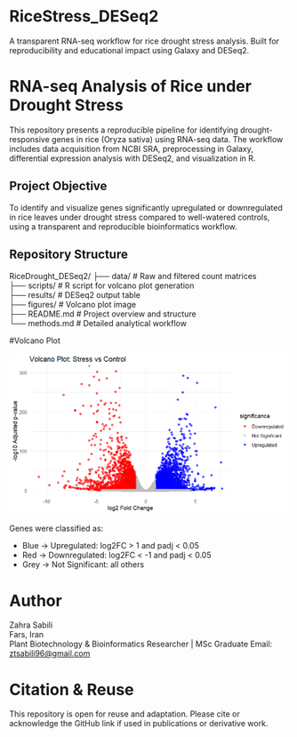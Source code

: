 # RiceStress_DESeq2
A transparent RNA-seq workflow for rice drought stress analysis. Built for reproducibility and educational impact using Galaxy and DESeq2.
# RNA-seq Analysis of Rice under Drought Stress
This repository presents a reproducible pipeline for identifying drought-responsive genes in rice (Oryza sativa) using RNA-seq data. The workflow includes data acquisition from NCBI SRA, preprocessing in Galaxy, differential expression analysis with DESeq2, and visualization in R.

## Project Objective
To identify and visualize genes significantly upregulated or downregulated in rice leaves under drought stress compared to well-watered controls, using a transparent and reproducible bioinformatics workflow.

## Repository Structure
RiceDrought_DESeq2/
├── data/         # Raw and filtered count matrices  
├── scripts/      # R script for volcano plot generation  
├── results/      # DESeq2 output table  
├── figures/      # Volcano plot image  
├── README.md     # Project overview and structure  
└── methods.md    # Detailed analytical workflow  

#Volcano Plot

![Volcano Plot](figures.volcano_plot.png)

Genes were classified as:
- Blue -> Upregulated: log2FC > 1 and padj < 0.05  
- Red -> Downregulated: log2FC < -1 and padj < 0.05  
- Grey -> Not Significant: all others

# Author
Zahra Sabili  
Fars, Iran  
Plant Biotechnology & Bioinformatics Researcher | MSc Graduate
Email: ztsabili96@gmail.com
# Citation & Reuse
This repository is open for reuse and adaptation. Please cite or acknowledge the GitHub link if used in publications or derivative work.

